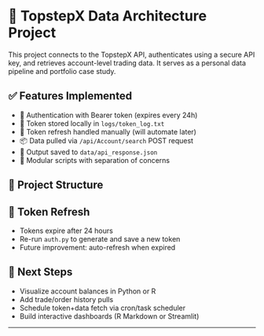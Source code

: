 # 🧠 TopstepX Data Architecture Project

This project connects to the TopstepX API, authenticates using a secure API key, and retrieves account-level trading data. It serves as a personal data pipeline and portfolio case study.

## ✅ Features Implemented

- 🔐 Authentication with Bearer token (expires every 24h)
- 📁 Token stored locally in `logs/token_log.txt`
- 🔄 Token refresh handled manually (will automate later)
- 📦 Data pulled via `/api/Account/search` POST request
- 💾 Output saved to `data/api_response.json`
- 🔧 Modular scripts with separation of concerns

## 📁 Project Structure


## 🔄 Token Refresh

- Tokens expire after 24 hours
- Re-run `auth.py` to generate and save a new token
- Future improvement: auto-refresh when expired

## 🚀 Next Steps

- Visualize account balances in Python or R
- Add trade/order history pulls
- Schedule token+data fetch via cron/task scheduler
- Build interactive dashboards (R Markdown or Streamlit)

---

